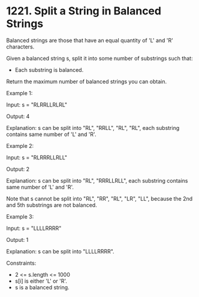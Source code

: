 # 1221. Split a String in Balanced Strings

Balanced strings are those that have an equal quantity of 'L' and 'R' characters.

Given a balanced string s, split it into some number of substrings such that:

* Each substring is balanced.

Return the maximum number of balanced strings you can obtain.

Example 1:

Input: s = "RLRRLLRLRL"

Output: 4

Explanation: s can be split into "RL", "RRLL", "RL", "RL", each substring contains same number of 'L' and 'R'.

Example 2:

Input: s = "RLRRRLLRLL"

Output: 2

Explanation: s can be split into "RL", "RRRLLRLL", each substring contains same number of 'L' and 'R'.

Note that s cannot be split into "RL", "RR", "RL", "LR", "LL", because the 2nd and 5th substrings are not balanced.

Example 3:

Input: s = "LLLLRRRR"

Output: 1

Explanation: s can be split into "LLLLRRRR".


Constraints:

* 2 <= s.length <= 1000
* s[i] is either 'L' or 'R'.
* s is a balanced string.
